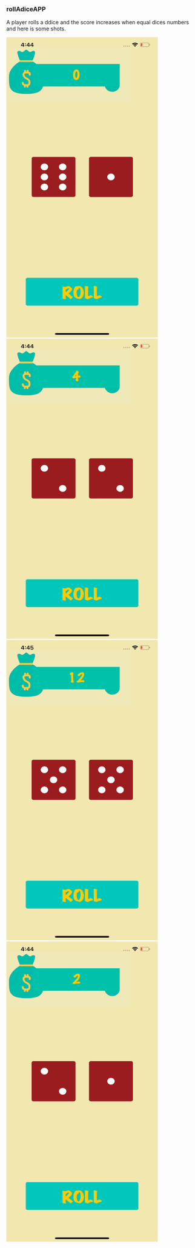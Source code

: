 ### rollAdiceAPP

 A player rolls a ddice and the score increases when equal dices numbers and here is some shots.
 
 
 <img src="Roll_dice/screen1.png" width="400" height="790"> <img src="Roll_dice/screen4.png" width="400" height="790">
 <img src="Roll_dice/screen6.png" width="400" height="790"> <img src="Roll_dice/screen3.png" width="400" height="790">
